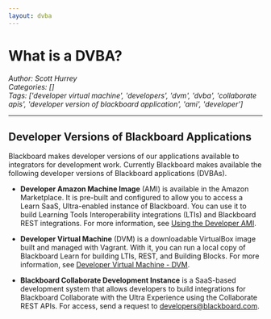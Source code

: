 ```yaml
---
layout: dvba
---
```

# What is a DVBA?
*Author: Scott Hurrey*  
*Categories: []*  
*Tags: ['developer virtual machine', 'developers', 'dvm', 'dvba', 'collaborate apis', 'developer version of blackboard application', 'ami', 'developer']*  
<hr />

## Developer Versions of Blackboard Applications

Blackboard makes developer versions of our applications available to
integrators for development work. Currently Blackboard makes available the
following developer versions of Blackboard applications (DVBAs).

  * **Developer Amazon Machine Image** (AMI) is available in the Amazon Marketplace. It is pre-built and configured to allow you to access a Learn SaaS, Ultra-enabled instance of Blackboard. You can use it to build Learning Tools Interoperability integrations (LTIs) and Blackboard REST integrations. For more information, see [Using the Developer AMI](Using%20the%20Blackboard%20Learn%20AMI%20for%20REST%20and%20LTI%20Development.html).

  * **Developer Virtual Machine** (DVM) is a downloadable VirtualBox image built and managed with Vagrant. With it, you can run a local copy of Blackboard Learn for building LTIs, REST, and Building Blocks. For more information, see [Developer Virtual Machine - DVM](Developer%20Virtual%20Machine%20-%20DVM.html).

  * **Blackboard Collaborate Development Instance** is a SaaS-based development system that allows developers to build integrations for Blackboard Collaborate with the Ultra Experience using the Collaborate REST APIs. For access, send a request to [developers@blackboard.com](mailto:developers@blackboard.com).


